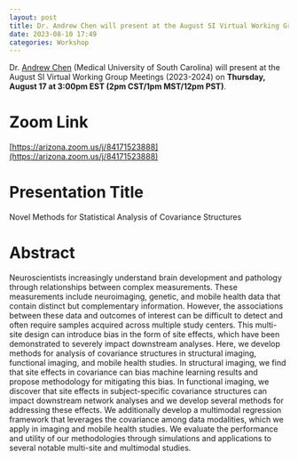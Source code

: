 ```yaml
---
layout: post
title: Dr. Andrew Chen will present at the August SI Virtual Working Group
date: 2023-08-10 17:49 
categories: Workshop
---
```

Dr. [Andrew Chen](https://andrewanchen.github.io/) (Medical University of South Carolina) will present at the August SI Virtual Working 
Group Meetings (2023-2024) on <b>Thursday, August 17 at 3:00pm EST (2pm CST/1pm MST/12pm PST)</b>.

Zoom Link
==================
[https://arizona.zoom.us/j/84171523888](https://arizona.zoom.us/j/84171523888)


Presentation Title
==================
Novel Methods for Statistical Analysis of Covariance Structures

Abstract
==================
Neuroscientists increasingly understand brain development and pathology through relationships between complex measurements. 
These measurements include neuroimaging, genetic, and mobile health data that contain distinct but complementary information. 
However, the associations between these data and outcomes of interest can be difficult to detect and often require samples acquired 
across multiple study centers. This multi-site design can introduce bias in the form of site effects, which have been demonstrated 
to severely impact downstream analyses. Here, we develop methods for analysis of covariance structures in structural imaging, 
functional imaging, and mobile health studies. In structural imaging, we find that site effects in covariance can bias machine 
learning results and propose methodology for mitigating this bias. In functional imaging, we discover that site effects in 
subject-specific covariance structures can impact downstream network analyses and we develop several methods for addressing these effects. 
We additionally develop a multimodal regression framework that leverages the covariance among data modalities, which we apply in imaging 
and mobile health studies. We evaluate the performance and utility of our methodologies through simulations and applications to several 
notable multi-site and multimodal studies.